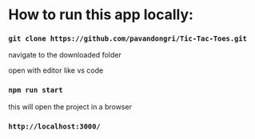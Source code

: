 # How to run this app locally:

### `git clone https://github.com/pavandongri/Tic-Tac-Toes.git`

navigate to the downloaded folder

open with editor like vs code

### `npm run start`

this will open the project in a browser
### `http://localhost:3000/`
